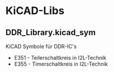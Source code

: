 # KiCAD-Libs

## DDR_Library.kicad_sym
KiCAD Symbole für DDR-IC's
* E351 - Teilerschaltkreis in I2L-Technik
* E355 - Timerschaltkreis in I2L-Technik
